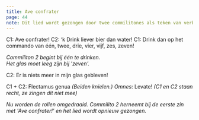 ```yaml
---
title: Ave confrater
page: 44
note: Dit lied wordt gezongen door twee commilitones als teken van verbroedering of om twee commilitones te eren. De twee commilitones staan recht, kruisen de rechterarm met elkaar en brengen het glas ter hoogte van de mond. 
---
```


C1: Ave confrater!
C2: ‘k Drink liever bier dan water!
C1: Drink dan op het commando van één, twee, drie, vier, vijf, zes, zeven!

_Commiliton 2 begint bij één te drinken.  
Het glas moet leeg zijn bij 'zeven'._

C2: Er is niets meer in mijn glas gebleven!

C1 + C2: Flectamus genua _(Beiden knielen.)_
_Omnes_: Levate! _(C1 en C2 staan recht, ze zingen dit niet mee)_

_Nu worden de rollen omgedraaid. Commilito 2 herneemt bij de eerste zin met 'Ave confrater!' en het lied wordt opnieuw gezongen._